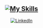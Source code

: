 <div align="center">

  [![My Skills](https://skillicons.dev/icons?i=js,ts,react,nodejs,express)](https://www.linkedin.com/in/samubrreto/)
  ---
  [![LinkedIn](https://img.shields.io/badge/linkedin-%230077B5.svg?style=for-the-badge&logo=linkedin&logoColor=white)](https://www.linkedin.com/in/samubrreto/)

</div>
